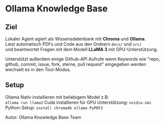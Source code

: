 # Ollama Knowledge Base
## Ziel
Lokaler Agent agiert als Wissensdatenbank mit **Chroma** und **Ollama**.  
Liest automatisch PDFs und Code aus den Ordnern `docs/` und `src/`  
und beantwortet Fragen mit dem Modell **LLaMA 3** mit GPU-Unterstützung.

Unterstützt außerdem einige Github-API Aufrufe wenn Keywords wie 
"repo, github, commit, issue, fork, sterne, pull request" eingegeben werden wechselt es in den Tool-Modus.


## Setup
Ollama Nativ installieren mit beliebigem Model z.B:  
```ollama run llama3```
Cuda installieren für GPU Unterstützung:
```nvidia-smi```
Python-Setup:
```install chromadb ollama PyPDF2```

Autor: Ollama Knowledge Base Team

